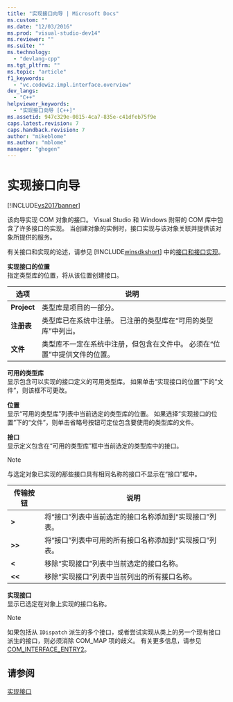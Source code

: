 ```yaml
---
title: "实现接口向导 | Microsoft Docs"
ms.custom: ""
ms.date: "12/03/2016"
ms.prod: "visual-studio-dev14"
ms.reviewer: ""
ms.suite: ""
ms.technology: 
  - "devlang-cpp"
ms.tgt_pltfrm: ""
ms.topic: "article"
f1_keywords: 
  - "vc.codewiz.impl.interface.overview"
dev_langs: 
  - "C++"
helpviewer_keywords: 
  - "实现接口向导 [C++]"
ms.assetid: 947c329e-0815-4ca7-835e-c41dfeb75f9e
caps.latest.revision: 7
caps.handback.revision: 7
author: "mikeblome"
ms.author: "mblome"
manager: "ghogen"
---
```

# 实现接口向导
[!INCLUDE[vs2017banner](../assembler/inline/includes/vs2017banner.md)]

该向导实现 COM 对象的接口。  Visual Studio 和 Windows 附带的 COM 库中包含了许多接口的实现。  当创建对象的实例时，接口实现与该对象关联并提供该对象所提供的服务。  
  
 有关接口和实现的论述，请参见 [!INCLUDE[winsdkshort](../atl/reference/includes/winsdkshort_md.md)] 中的[接口和接口实现](http://msdn.microsoft.com/library/windows/desktop/ms694356)。  
  
 **实现接口的位置**  
 指定类型库的位置，将从该位置创建接口。  
  
|选项|说明|  
|--------|--------|  
|**Project**|类型库是项目的一部分。|  
|**注册表**|类型库已在系统中注册。  已注册的类型库在“可用的类型库”中列出。|  
|**文件**|类型库不一定在系统中注册，但包含在文件中。  必须在“位置”中提供文件的位置。|  
  
 **可用的类型库**  
 显示包含可以实现的接口定义的可用类型库。  如果单击“实现接口的位置”下的“文件”，则该框不可更改。  
  
 **位置**  
 显示“可用的类型库”列表中当前选定的类型库的位置。  如果选择“实现接口的位置”下的“文件”，则单击省略号按钮可定位包含要使用的类型库的文件。  
  
 **接口**  
 显示定义包含在“可用的类型库”框中当前选定的类型库中的接口。  
  
> [!NOTE]
>  与选定对象已实现的那些接口具有相同名称的接口不显示在“接口”框中。  
  
|传输按钮|说明|  
|----------|--------|  
|**\>**|将“接口”列表中当前选定的接口名称添加到“实现接口”列表。|  
|**\>\>**|将“接口”列表中可用的所有接口名称添加到“实现接口”列表。|  
|**\<**|移除“实现接口”列表中当前选定的接口名称。|  
|**\<\<**|移除“实现接口”列表中当前列出的所有接口名称。|  
  
 **实现接口**  
 显示已选定在对象上实现的接口名称。  
  
> [!NOTE]
>  如果包括从 `IDispatch` 派生的多个接口，或者尝试实现从类上的另一个现有接口派生的接口，则必须消除 COM\_MAP 项的歧义。  有关更多信息，请参见 [COM\_INTERFACE\_ENTRY2](../Topic/COM_INTERFACE_ENTRY2.md)。  
  
## 请参阅  
 [实现接口](../ide/implementing-an-interface-visual-cpp.md)
